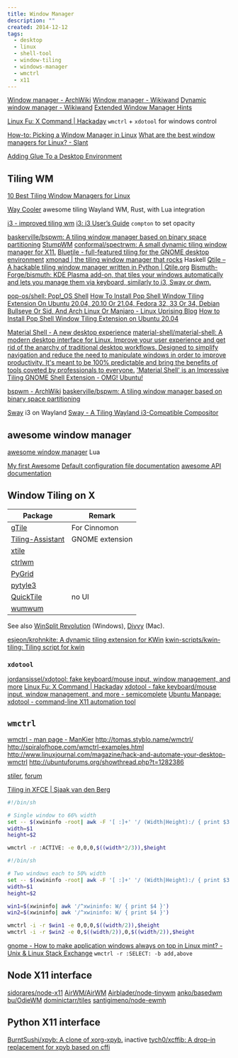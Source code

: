```yaml
---
title: Window Manager
description: ""
created: 2014-12-12
tags:
  - desktop
  - linux
  - shell-tool
  - window-tiling
  - windows-manager
  - wmctrl
  - x11
---
```


[Window manager - ArchWiki](https://wiki.archlinux.org/title/Window_Manager)
[Window manager - Wikiwand](https://www.wikiwand.com/en/Window_manager)
[Dynamic window manager - Wikiwand](https://www.wikiwand.com/en/Dynamic_window_manager)
[Extended Window Manager Hints](http://standards.freedesktop.org/wm-spec/wm-spec-latest.html)

[Linux Fu: X Command | Hackaday](https://hackaday.com/2017/09/21/linux-fu-x-command/) `wmctrl` + `xdotool` for windows control

[How-to: Picking a Window Manager in Linux](http://www.engadget.com/2012/10/30/how-to-picking-a-window-manager-linux/)
[What are the best window managers for Linux? - Slant](https://www.slant.co/topics/390/~window-managers-for-linux)

[Adding Glue To a Desktop Environment](https://venam.nixers.net/blog/unix/2019/01/07/win-automation.html)

## Tiling WM

[10 Best Tiling Window Managers for Linux](https://www.tecmint.com/best-tiling-window-managers-for-linux/amp/)

[Way Cooler](http://way-cooler.org/) awesome tiling Wayland WM, Rust, with Lua integration

[i3 - improved tiling wm](https://i3wm.org/)
[i3: i3 User’s Guide](https://i3wm.org/docs/userguide.html)
`compton` to set opacity

[baskerville/bspwm: A tiling window manager based on binary space partitioning](https://github.com/baskerville/bspwm)
[StumpWM](https://stumpwm.github.io/)
[conformal/spectrwm: A small dynamic tiling window manager for X11.](https://github.com/conformal/spectrwm)
[Bluetile - full-featured tiling for the GNOME desktop environment](https://bluetile.org/)
[xmonad | the tiling window manager that rocks](http://xmonad.org/) Haskell
[Qtile – A hackable tiling window manager written in Python | Qtile.org](http://www.qtile.org/)
[Bismuth-Forge/bismuth: KDE Plasma add-on, that tiles your windows automatically and lets you manage them via keyboard, similarly to i3, Sway or dwm.](https://github.com/Bismuth-Forge/bismuth)

[pop-os/shell: Pop!\_OS Shell](https://github.com/pop-os/shell)
[How To Install Pop Shell Window Tiling Extension On Ubuntu 20.04, 20.10 Or 21.04, Fedora 32, 33 Or 34, Debian Bullseye Or Sid, And Arch Linux Or Manjaro - Linux Uprising Blog](https://www.linuxuprising.com/2020/05/how-to-install-pop-shell-tiling.html)
[How to Install Pop Shell Window Tiling Extension on Ubuntu 20.04](https://linoxide.com/how-to-install-pop-shell-window-tiling-extension-on-ubuntu-20-04/)

[Material Shell - A new desktop experience](https://material-shell.com/)
[material-shell/material-shell: A modern desktop interface for Linux. Improve your user experience and get rid of the anarchy of traditional desktop workflows. Designed to simplify navigation and reduce the need to manipulate windows in order to improve productivity. It's meant to be 100% predictable and bring the benefits of tools coveted by professionals to everyone.](https://github.com/material-shell/material-shell)
['Material Shell' is an Impressive Tiling GNOME Shell Extension - OMG! Ubuntu!](https://www.omgubuntu.co.uk/2019/07/material-shell-tiling-gnome-shell-extension/amp)

[bspwm - ArchWiki](https://wiki.archlinux.org/title/Bspwm)
[baskerville/bspwm: A tiling window manager based on binary space partitioning](https://github.com/baskerville/bspwm)

[Sway](http://swaywm.org/) i3 on Wayland
[Sway - A Tiling Wayland i3-Compatible Compositor](https://www.fossmint.com/sway-a-tiling-wayland-i3-compatible-compositor/)

## awesome window manager

[awesome window manager](https://awesomewm.org/) Lua

[My first Awesome](https://awesomewm.org/apidoc/documentation/07-my-first-awesome.md.html)
[Default configuration file documentation](https://awesomewm.org/doc/api/documentation/05-awesomerc.md.html)
[awesome API documentation](https://awesomewm.org/doc/api/)

## Window Tiling on X

| Package              | Remark          |
| -------------------- | --------------- |
| [gTile][]            | For Cinnomon    |
| [Tiling-Assistant][] | GNOME extension |
| [xtile][]            |                 |
| [ctrlwm][]           |                 |
| [PyGrid][]           |                 |
| [pytyle3][]          |                 |
| [QuickTile][]        | no UI           |
| [wumwum][]           |                 |

See also [WinSplit Revolution][] (Windows), [Divvy][] (Mac).

[esjeon/krohnkite: A dynamic tiling extension for KWin](https://github.com/esjeon/krohnkite)
[kwin-scripts/kwin-tiling: Tiling script for kwin](https://github.com/kwin-scripts/kwin-tiling)

[gtile]: https://github.com/shuairan/gTile
[quicktile]: https://github.com/ssokolow/quicktile
[xtile]: http://www.giuspen.com/x-tile/
[ctrlwm]: http://gtk-apps.org/content/show.php/ctrlwm?content=114565
[wmctrl]: http://tomas.styblo.name/wmctrl/
[pygrid]: https://github.com/pkkid/pygrid
[pytyle3]: https://github.com/BurntSushi/pytyle3
[wumwum]: http://wumwum.sourceforge.net/
[winsplit revolution]: http://winsplit-revolution.com/screenshots
[divvy]: http://alternativeto.net/software/divvy/
[tiling-assistant]: https://github.com/Leleat/Tiling-Assistant

### `xdotool`

[jordansissel/xdotool: fake keyboard/mouse input, window management, and more](https://github.com/jordansissel/xdotool)
[Linux Fu: X Command | Hackaday](https://hackaday.com/2017/09/21/linux-fu-x-command/)
[xdotool - fake keyboard/mouse input, window management, and more - semicomplete](https://www.semicomplete.com/projects/xdotool/)
[Ubuntu Manpage: xdotool - command-line X11 automation tool](http://manpages.ubuntu.com/manpages/trusty/man1/xdotool.1.html)

## `wmctrl`

[wmctrl - man page - ManKier](https://www.mankier.com/1/wmctrl)
http://tomas.styblo.name/wmctrl/
http://spiralofhope.com/wmctrl-examples.html
http://www.linuxjournal.com/magazine/hack-and-automate-your-desktop-wmctrl
http://ubuntuforums.org/showthread.php?t=1282386

[stiler](https://github.com/TheWanderer/stiler/tree/grid), [forum](https://bbs.archlinux.org/viewtopic.php?id=64100)

[Tiling in XFCE | Sjaak van den Berg](https://svdb.co/articles/2015/07/19/tiling-in-xfce/)

```sh
#!/bin/sh

# Single window to 66% width
set -- $(xwininfo -root| awk -F '[ :]+' '/ (Width|Height):/ { print $3 }')
width=$1
height=$2

wmctrl -r :ACTIVE: -e 0,0,0,$((width*2/3)),$height
```

```sh
#!/bin/sh

# Two windows each to 50% width
set -- $(xwininfo -root| awk -F '[ :]+' '/ (Width|Height):/ { print $3 }')
width=$1
height=$2

win1=$(xwininfo| awk '/^xwininfo: W/ { print $4 }')
win2=$(xwininfo| awk '/^xwininfo: W/ { print $4 }')

wmctrl -i -r $win1 -e 0,0,0,$((width/2)),$height
wmctrl -i -r $win2 -e 0,$((width/2)),0,$((width/2)),$height
```

[gnome - How to make application windows always on top in Linux mint? - Unix & Linux Stack Exchange](https://unix.stackexchange.com/questions/180790/how-to-make-application-windows-always-on-top-in-linux-mint)
`wmctrl -r :SELECT: -b add,above`

## Node X11 interface

[sidorares/node-x11](https://github.com/sidorares/node-x11/)
[AirWM/AirWM](https://github.com/AirWM/AirWM)
[Airblader/node-tinywm](https://github.com/Airblader/node-tinywm)
[anko/basedwm](https://github.com/anko/basedwm)
[bu/OdieWM](https://github.com/bu/OdieWM)
[dominictarr/tiles](https://github.com/dominictarr/tiles)
[santigimeno/node-ewmh](https://github.com/santigimeno/node-ewmh)

## Python X11 interface

[BurntSushi/xpyb: A clone of xorg-xpyb.](https://github.com/BurntSushi/xpyb) inactive
[tych0/xcffib: A drop-in replacement for xpyb based on cffi](https://github.com/tych0/xcffib#installation)
